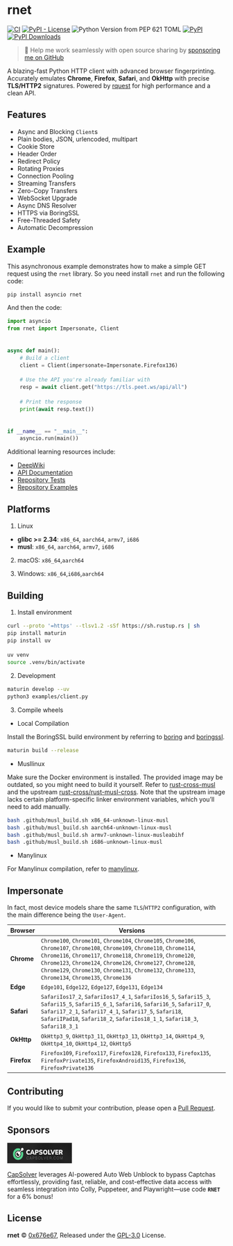 # rnet

[![CI](https://github.com/0x676e67/rnet/actions/workflows/ci.yml/badge.svg)](https://github.com/0x676e67/rnet/actions/workflows/ci.yml)
[![PyPI - License](https://img.shields.io/pypi/l/rnet)](https://github.com/0x676e67/rnet/blob/main/LICENSE)
![Python Version from PEP 621 TOML](https://img.shields.io/python/required-version-toml?tomlFilePath=https%3A%2F%2Fraw.githubusercontent.com%2F0x676e67%2Frnet%2Fmain%2Fpyproject.toml&logo=python)
[![PyPI](https://img.shields.io/pypi/v/rnet?logo=python)](https://pypi.org/project/rnet/)
[![PyPI Downloads](https://static.pepy.tech/badge/rnet)](https://pepy.tech/projects/rnet)

> 🚀 Help me work seamlessly with open source sharing by [sponsoring me on GitHub](https://github.com/0x676e67/0x676e67/blob/main/SPONSOR.md)

A blazing-fast Python HTTP client with advanced browser fingerprinting. Accurately emulates **Chrome**, **Firefox**, **Safari**, and **OkHttp** with precise **TLS/HTTP2** signatures. Powered by [rquest](https://github.com/0x676e67/rquest) for high performance and a clean API.

## Features

- Async and Blocking `Client`s
- Plain bodies, JSON, urlencoded, multipart
- Cookie Store
- Header Order
- Redirect Policy
- Rotating Proxies
- Connection Pooling
- Streaming Transfers
- Zero-Copy Transfers
- WebSocket Upgrade
- Async DNS Resolver
- HTTPS via BoringSSL
- Free-Threaded Safety
- Automatic Decompression

## Example

This asynchronous example demonstrates how to make a simple GET request using the `rnet` library. So you need install `rnet` and run the following code:

```bash
pip install asyncio rnet
```

And then the code:

```python
import asyncio
from rnet import Impersonate, Client


async def main():
    # Build a client
    client = Client(impersonate=Impersonate.Firefox136)

    # Use the API you're already familiar with
    resp = await client.get("https://tls.peet.ws/api/all")
    
    # Print the response
    print(await resp.text())


if __name__ == "__main__":
    asyncio.run(main())

```

Additional learning resources include:

- [DeepWiki](https://deepwiki.com/0x676e67/rnet)
- [API Documentation](https://github.com/0x676e67/rnet/blob/main/rnet.pyi)
- [Repository Tests](https://github.com/0x676e67/rnet/tree/main/tests)
- [Repository Examples](https://github.com/0x676e67/rnet/tree/main/examples)

## Platforms

1. Linux

- **glibc >= 2.34**: `x86_64`, `aarch64`, `armv7`, `i686`
- **musl**: `x86_64`, `aarch64`, `armv7`, `i686`

2. macOS: `x86_64`,`aarch64`

3. Windows: `x86_64`,`i686`,`aarch64`

## Building

1. Install environment

```bash
curl --proto '=https' --tlsv1.2 -sSf https://sh.rustup.rs | sh
pip install maturin
pip install uv

uv venv
source .venv/bin/activate
```

2. Development

```bash
maturin develop --uv
python3 examples/client.py
```

3. Compile wheels

- Local Compilation

Install the BoringSSL build environment by referring to [boring](https://github.com/cloudflare/boring/blob/master/.github/workflows/ci.yml) and [boringssl](https://github.com/google/boringssl/blob/master/BUILDING.md#build-prerequisites).

```bash
maturin build --release
```

- Musllinux

Make sure the Docker environment is installed. The provided image may be outdated, so you might need to build it yourself. Refer to [rust-cross-musl](https://github.com/0x676e67/toolchain/blob/master/rust-musl-cross/Dockerfile) and the upstream [rust-cross/rust-musl-cross](https://github.com/rust-cross/rust-musl-cross). Note that the upstream image lacks certain platform-specific linker environment variables, which you’ll need to add manually.
  
```bash
bash .github/musl_build.sh x86_64-unknown-linux-musl
bash .github/musl_build.sh aarch64-unknown-linux-musl
bash .github/musl_build.sh armv7-unknown-linux-musleabihf
bash .github/musl_build.sh i686-unknown-linux-musl
```

- Manylinux

For Manylinux compilation, refer to [manylinux](https://github.com/PyO3/maturin?tab=readme-ov-file#manylinux-and-auditwheel).

## Impersonate

In fact, most device models share the same `TLS`/`HTTP2` configuration, with the main difference being the `User-Agent`.

| **Browser**   | **Versions**                                                                                     |
|---------------|--------------------------------------------------------------------------------------------------|
| **Chrome**    | `Chrome100`, `Chrome101`, `Chrome104`, `Chrome105`, `Chrome106`, `Chrome107`, `Chrome108`, `Chrome109`, `Chrome110`, `Chrome114`, `Chrome116`, `Chrome117`, `Chrome118`, `Chrome119`, `Chrome120`, `Chrome123`, `Chrome124`, `Chrome126`, `Chrome127`, `Chrome128`, `Chrome129`, `Chrome130`, `Chrome131`, `Chrome132`, `Chrome133`, `Chrome134`, `Chrome135`, `Chrome136`|
| **Edge**      | `Edge101`, `Edge122`, `Edge127`, `Edge131`, `Edge134`                                                       |
| **Safari**    | `SafariIos17_2`, `SafariIos17_4_1`, `SafariIos16_5`, `Safari15_3`, `Safari15_5`, `Safari15_6_1`, `Safari16`, `Safari16_5`, `Safari17_0`, `Safari17_2_1`, `Safari17_4_1`, `Safari17_5`, `Safari18`, `SafariIPad18`, `Safari18_2`, `SafariIos18_1_1`, `Safari18_3`, `Safari18_3_1` |
| **OkHttp**    | `OkHttp3_9`, `OkHttp3_11`, `OkHttp3_13`, `OkHttp3_14`, `OkHttp4_9`, `OkHttp4_10`, `OkHttp4_12`, `OkHttp5`         |
| **Firefox**   | `Firefox109`, `Firefox117`, `Firefox128`, `Firefox133`, `Firefox135`, `FirefoxPrivate135`, `FirefoxAndroid135`, `Firefox136`, `FirefoxPrivate136`|

## Contributing

If you would like to submit your contribution, please open a [Pull Request](https://github.com/0x676e67/rnet/pulls).

## Sponsors

<a href="https://dashboard.capsolver.com/passport/register?inviteCode=y7CtB_a-3X6d" target="_blank"><img src="https://raw.githubusercontent.com/0x676e67/rquest/main/.github/assets/capsolver.jpg" height="47" width="149"></a>

[CapSolver](https://www.capsolver.com/?utm_source=github&utm_medium=banner_repo&utm_campaign=rquest) leverages AI-powered Auto Web Unblock to bypass Captchas effortlessly, providing fast, reliable, and cost-effective data access with seamless integration into Colly, Puppeteer, and Playwright—use code **`RNET`** for a 6% bonus!

## License

**rnet** © [0x676e67](https://github.com/0x676e67), Released under the [GPL-3.0](https://github.com/0x676e67/rnet/blob/main/LICENSE) License.
